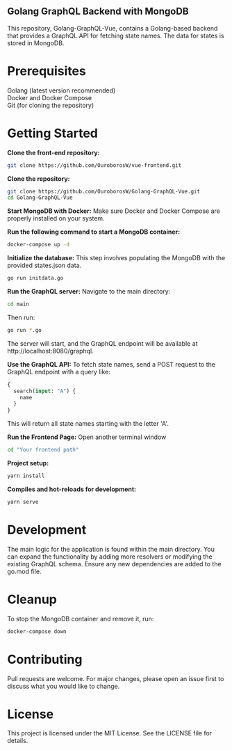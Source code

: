 ## Golang GraphQL Backend with MongoDB
This repository, Golang-GraphQL-Vue, contains a Golang-based backend that provides a GraphQL API for fetching state names. The data for states is stored in MongoDB.

# Prerequisites
Golang (latest version recommended)<br />
Docker and Docker Compose<br />
Git (for cloning the repository)<br />
# Getting Started
**Clone the front-end repository:**
```bash
git clone https://github.com/OuroborosW/vue-frontend.git
```
**Clone the repository:**
```bash
git clone https://github.com/OuroborosW/Golang-GraphQL-Vue.git
cd Golang-GraphQL-Vue
```
**Start MongoDB with Docker:**
Make sure Docker and Docker Compose are properly installed on your system. 

**Run the following command to start a MongoDB container:**
```bash
docker-compose up -d
```
**Initialize the database:**
This step involves populating the MongoDB with the provided states.json data.
```bash
go run initdata.go
```
**Run the GraphQL server:**
Navigate to the main directory:
```bash
cd main
```
Then run:
```bash
go run *.go
```
The server will start, and the GraphQL endpoint will be available at http://localhost:8080/graphql.


**Use the GraphQL API:**
To fetch state names, send a POST request to the GraphQL endpoint with a query like:
```graphql
{
  search(input: "A") {
    name
  }
}
```
This will return all state names starting with the letter 'A'.

**Run the Frontend Page:**
Open another terminal window
```bash
cd "Your frontend path"
```
**Project setup:**
```bash
yarn install
```
**Compiles and hot-reloads for development:**
```bash
yarn serve
```

# Development
The main logic for the application is found within the main directory. You can expand the functionality by adding more resolvers or modifying the existing GraphQL schema. Ensure any new dependencies are added to the go.mod file.

# Cleanup
To stop the MongoDB container and remove it, run:
```bash
docker-compose down
```
# Contributing
Pull requests are welcome. For major changes, please open an issue first to discuss what you would like to change.

# License
This project is licensed under the MIT License. See the LICENSE file for details.

